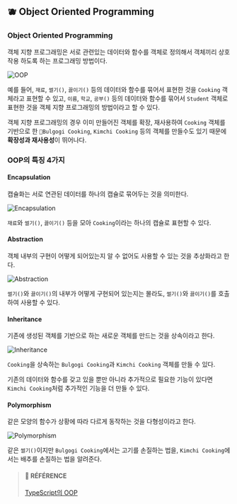 ## 🫐 Object Oriented Programming

### Object Oriented Programming

객체 지향 프로그래밍은 서로 관련있는 데이터와 함수를 객체로 정의해서 객체끼리 상호작용 하도록 하는 프로그래밍 방법이다.

![OOP](https://img1.daumcdn.net/thumb/R1280x0/?scode=mtistory2&fname=https%3A%2F%2Fblog.kakaocdn.net%2Fdn%2FdK3Q3k%2Fbtr9pXUywzK%2F21YtHTGkcWxLqkakVnzw5k%2Fimg.png)

예를 들어, `재료`, `썰기()`, `끓이기()` 등의 데이터와 함수를 묶어서 표현한 것을 `Cooking` 객체라고 표현할 수 있고, `이름`, `학교`, `공부()` 등의 데이터와 함수를 묶어서 `Student` 객체로 표현한 것을 객체 지향 프로그래밍의 방법이라고 할 수 있다.

객체 지향 프로그래밍의 경우 이미 만들어진 객체를 확장, 재사용하여 `Cooking` 객체를 기반으로 한 `Bulgogi Cooking`, `Kimchi Cooking` 등의 객체를 만들수도 있기 때문에 **확장성과 재사용성**이 뛰어나다.

### OOP의 특징 4가지

#### **Encapsulation** 

캡슐화는 서로 연관된 데이터를 하나의 캡슐로 묶어두는 것을 의미한다.

![Encapsulation](https://img1.daumcdn.net/thumb/R1280x0/?scode=mtistory2&fname=https%3A%2F%2Fblog.kakaocdn.net%2Fdn%2FKBNHS%2Fbtr9pX1yjrC%2FU26ARCGvXy3VjkvMc1MoX1%2Fimg.png)

`재료`와 `썰기()`, `끓이기()` 등을 모아 `Cooking`이라는 하나의 캡슐로 표현할 수 있다.

#### **Abstraction**

객체 내부의 구현이 어떻게 되어있는지 알 수 없어도 사용할 수 있는 것을 추상화라고 한다.

![Abstraction](https://img1.daumcdn.net/thumb/R1280x0/?scode=mtistory2&fname=https%3A%2F%2Fblog.kakaocdn.net%2Fdn%2Fb3erad%2Fbtr9mTseDG7%2FMxsKdGIS5hr2SYhKmQofSk%2Fimg.png)

`썰기()`와 `끓이기()`의 내부가 어떻게 구현되어 있는지는 몰라도, `썰기()`와 `끓이기()`를 호출하여 사용할 수 있다.

#### **Inheritance**

기존에 생성된 객체를 기반으로 하는 새로운 객체를 만드는 것을 상속이라고 한다.

![Inheritance](https://img1.daumcdn.net/thumb/R1280x0/?scode=mtistory2&fname=https%3A%2F%2Fblog.kakaocdn.net%2Fdn%2FbijFrL%2Fbtr9AasaO9L%2FyPxkajgdKo9DKWHa7B0E00%2Fimg.png)

`Cooking`을 상속하는 `Bulgogi Cooking`과 `Kimchi Cooking` 객체를 만들 수 있다.

기존의 데이터와 함수를 갖고 있을 뿐만 아니라 추가적으로 필요한 기능이 있다면 `Kimchi Cooking`처럼 추가적인 기능을 더 만들 수 있다.

#### **Polymorphism**

같은 모양의 함수가 상황에 따라 다르게 동작하는 것을 다형성이라고 한다.

![Polymorphism](https://img1.daumcdn.net/thumb/R1280x0/?scode=mtistory2&fname=https%3A%2F%2Fblog.kakaocdn.net%2Fdn%2FkxgQk%2Fbtr9wIC3PJw%2FNvXz6l5U9OLtxr6kGH7HtK%2Fimg.png)

같은 `썰기()`이지만 `Bulgogi Cooking`에서는 고기를 손질하는 법을, `Kimchi Cooking`에서는 배추를 손질하는 법을 알려준다.

> #### 🐰 RÉFÉRENCE
> [TypeScript의 OOP](https://yelee.tistory.com/18 "TypeScript의 OOP")

